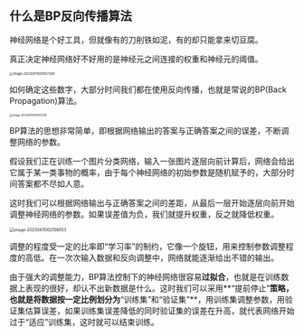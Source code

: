## 什么是BP反向传播算法

神经网络是个好工具，但就像有的刀削铁如泥，有的却只能拿来切豆腐。

真正决定神经网络好不好用的是神经元之间连接的权重和神经元的阈值。

<img src="C:\Users\社会人\AppData\Roaming\Typora\typora-user-images\image-20230411001657280.png" alt="image-20230411001657280" style="zoom:40%;" />

如何确定这些数字，大部分时间我们都在使用反向传播，也就是常说的BP(Back Propagation)算法。

<img src="C:\Users\社会人\AppData\Roaming\Typora\typora-user-images\image-20230411001807228.png" alt="image-20230411001807228" style="zoom:33%;" />

BP算法的思想非常简单，即根据网络输出的答案与正确答案之间的误差，不断调整网络的参数。

假设我们正在训练一个图片分类网络，输入一张图片逐层向前计算后，网络会给出它属于某一类事物的概率，由于每个神经网络的初始参数是随机赋予的，大部分时间答案都不尽如人意。

这时我们可以根据网络输出与正确答案之间的差距，从最后一层开始逐层向前开始调整神经网络的参数。如果误差值为负，我们就提升权重，反之就降低权重。

<img src="C:\Users\社会人\AppData\Roaming\Typora\typora-user-images\image-20230411002156053.png" alt="image-20230411002156053" style="zoom:50%;" />

调整的程度受一定的比率即“学习率”的制约，它像一个旋钮，用来控制参数调整程度的高低。在一次次输入数据和反向调整中，网络就能逐渐给出不错的输出。

由于强大的调整能力，BP算法控制下的神经网络很容易**过拟合**，也就是在训练数据上表现的很好，却认不出新数据是什么。这时我们可以采用**“提前停止”**策略，也就是将数据按一定比例划分为**“训练集”和“验证集”**，用训练集调整参数，用验证集估算误差，如果训练集误差降低的同时验证集的误差在升高，就代表网络开始过于“适应”训练集，这时就可以结束训练。